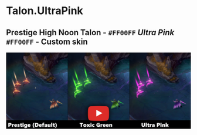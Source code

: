 # Talon.UltraPink

## Prestige High Noon Talon - `#FF00FF` **_Ultra Pink_** `#FF00FF` - Custom skin

[![IMAGE ALT TEXT HERE](./readme_picture.png)](https://www.youtube.com/watch?v=hdWnTyzXnX8)

